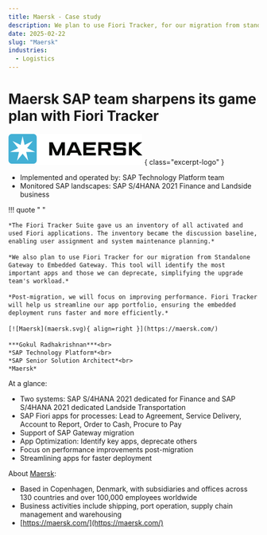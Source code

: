 ```yaml
---
title: Maersk - Case study
description: We plan to use Fiori Tracker, for our migration from standalone SAP Gateway- Gokul Radhakrishnan, SAP Senior Solution Architect
date: 2025-02-22
slug: "Maersk"
industries:
  - Logistics
---
```

# Maersk SAP team sharpens its game plan with Fiori Tracker

[![Maersk](maersk.svg)](https://maersk.com/)
{ class="excerpt-logo" }

- Implemented and operated by: SAP Technology Platform team<br>
- Monitored SAP landscapes:  SAP S/4HANA 2021 Finance and Landside business<br>
<!-- more -->

!!! quote " "

    *The Fiori Tracker Suite gave us an inventory of all activated and used Fiori applications. The inventory became the discussion baseline, enabling user assignment and system maintenance planning.*

    *We also plan to use Fiori Tracker for our migration from Standalone Gateway to Embedded Gateway. This tool will identify the most important apps and those we can deprecate, simplifying the upgrade team's workload.*

    *Post-migration, we will focus on improving performance. Fiori Tracker will help us streamline our app portfolio, ensuring the embedded deployment runs faster and more efficiently.*

    [![Maersk](maersk.svg){ align=right }](https://maersk.com/)

    ***Gokul Radhakrishnan***<br>
    *SAP Technology Platform*<br>
    *SAP Senior Solution Architect*<br>
    *Maersk* 


At a glance: 

- Two systems: SAP S/4HANA 2021 dedicated for Finance and SAP S/4HANA 2021 dedicated Landside Transportation
- SAP Fiori apps for processes: Lead to Agreement, Service Delivery, Account to Report, Order to Cash, Procure to Pay
- Support of SAP Gateway migration 
- App Optimization: Identify key apps, deprecate others
- Focus on performance improvements post-migration
- Streamlining apps for faster deployment

About [Maersk](https://maersk.com/):

- Based in Copenhagen, Denmark, with subsidiaries and offices across 130 countries and over 100,000 employees worldwide
- Business activities include shipping, port operation, supply chain management and warehousing
- [https://maersk.com/](https://maersk.com/)